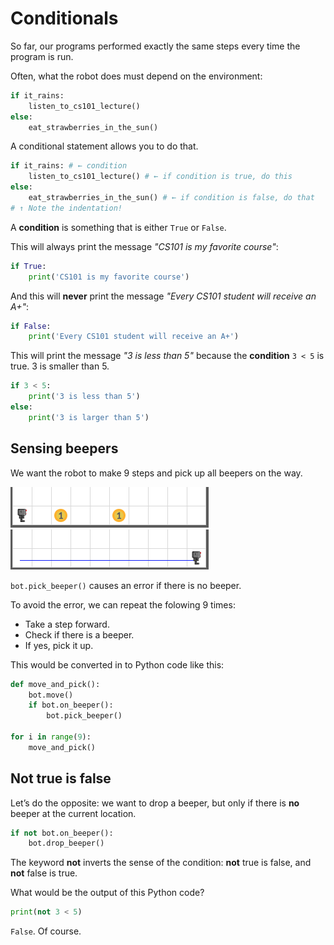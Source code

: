 # Conditionals

So far, our programs performed exactly the same steps every time the program is run.

Often, what the robot does must depend on the environment:

```python
if it_rains: 
    listen_to_cs101_lecture()
else: 
    eat_strawberries_in_the_sun()
```

A conditional statement allows you to do that.

```python
if it_rains: # ← condition
    listen_to_cs101_lecture() # ← if condition is true, do this
else: 
    eat_strawberries_in_the_sun() # ← if condition is false, do that
# ↑ Note the indentation!
```

A **condition** is something that is either `True` or `False`.

This will always print the message *"CS101 is my favorite course"*:

```python
if True:
    print('CS101 is my favorite course')
```

And this will **never** print the message *"Every CS101 student will receive an A+"*:

```python
if False:
    print('Every CS101 student will receive an A+')
```

This will print the message *"3 is less than 5"* because the **condition** `3 < 5` is true. 3 is smaller than 5.

```python
if 3 < 5:
    print('3 is less than 5')
else:
    print('3 is larger than 5')
```

## Sensing beepers

We want the robot to make 9 steps and pick up all beepers on the way.

<img src="../assets/03-1-beepers.png" style="max-width:320px" />

<img src="../assets/03-1-beepers-picked.png" style="max-width:320px" />

`bot.pick_beeper()` causes an error if there is no beeper.

To avoid the error, we can repeat the folowing 9 times:

- Take a step forward.
- Check if there is a beeper. 
- If yes, pick it up.

This would be converted in to Python code like this:

```python
def move_and_pick(): 
    bot.move()
    if bot.on_beeper():
        bot.pick_beeper()

for i in range(9):
    move_and_pick()
```

## Not true is false

Let’s do the opposite: we want to drop a beeper, but only if there is **no** beeper at the current location.

```python
if not bot.on_beeper(): 
    bot.drop_beeper()
```

The keyword **not** inverts the sense of the condition: **not** true is false, and **not** false is true.

What would be the output of this Python code?

```python
print(not 3 < 5)
```

`False`. Of course.



